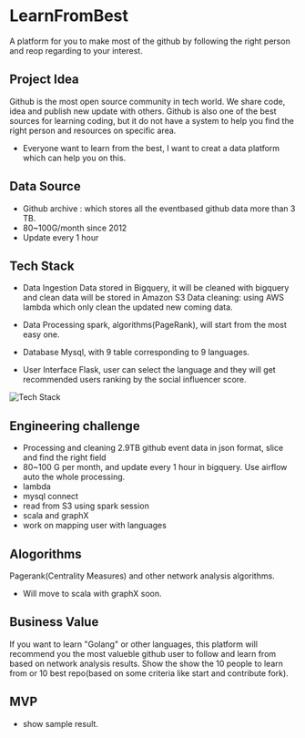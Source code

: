 # LearnFromBest
A platform for you to make most of the github by following the right person and reop regarding to your interest.

## Project Idea
Github is the most open source community in tech world. We share code, idea and publish new update with others.
Github is also one of the best sources for learning coding, but it do not have a system to help you find the right person and resources on specific area.
* Everyone want to learn from the best, I want to creat a data platform which can help you on this.

## Data Source
* Github archive : which stores all the eventbased github data more than 3 TB.
* 80~100G/month since 2012
* Update every 1 hour

## Tech Stack 
* Data Ingestion
Data stored in Bigquery, it will be cleaned with bigquery and clean data will be stored in Amazon S3
Data cleaning: using AWS lambda which only clean the updated new coming data.

* Data Processing 
spark, algorithms(PageRank), will start from the most easy one.

* Database
Mysql, with 9 table corresponding to 9 languages.

* User Interface 
Flask, user can select the language and they will get recommended users ranking by the social influencer score.

![Tech Stack](https://raw.githubusercontent.com/catherinesdataanalytics/LearnFromBest/master/pics/tech_flow_V1.png)

## Engineering challenge
* Processing and cleaning 2.9TB github event data in json format, slice and find the right field 
* 80~100 G per month, and update every 1 hour in bigquery. Use airflow auto the whole processing.
* lambda
* mysql connect
* read from S3 using spark session 
* scala and graphX
* work on mapping user with languages

## Alogorithms
Pagerank(Centrality Measures) and other network analysis algorithms.
* Will move to scala with graphX soon.

## Business Value
If you want to learn "Golang" or other languages, this platform will recommend you the most valueble github user to follow and learn from based on network analysis results.
Show the show the 10 people to learn from or 10 best repo(based on some criteria like start and contribute fork).

## MVP
* show sample result.
